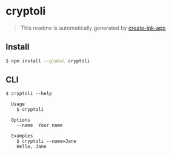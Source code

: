 # cryptoli

> This readme is automatically generated by [create-ink-app](https://github.com/vadimdemedes/create-ink-app)


## Install

```bash
$ npm install --global cryptoli
```


## CLI

```
$ cryptoli --help

  Usage
    $ cryptoli

  Options
    --name  Your name

  Examples
    $ cryptoli --name=Jane
    Hello, Jane
```
